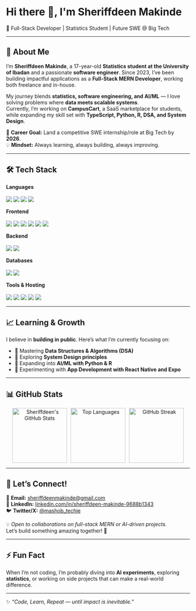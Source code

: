 # Hi there 👋, I'm Sheriffdeen Makinde  
🚀 Full-Stack Developer | Statistics Student | Future SWE @ Big Tech  

---

## 🌟 About Me  
I’m **Sheriffdeen Makinde**, a 17-year-old **Statistics student at the University of Ibadan** and a passionate **software engineer**. Since 2023, I’ve been building impactful applications as a **Full-Stack MERN Developer**, working both freelance and in-house.  

My journey blends **statistics, software engineering, and AI/ML** — I love solving problems where **data meets scalable systems**.  
Currently, I’m working on **CampusCart**, a SaaS marketplace for students, while expanding my skill set with **TypeScript, Python, R, DSA, and System Design**.  

🎯 **Career Goal:** Land a competitive SWE internship/role at Big Tech by **2026**.  
💡 **Mindset:** Always learning, always building, always improving.  

---

## 🛠️ Tech Stack  
<p align="center">
  
**Languages**  
<br>
<img src="https://img.shields.io/badge/JavaScript-F7DF1E?logo=javascript&logoColor=black" />
<img src="https://img.shields.io/badge/TypeScript-3178C6?logo=typescript&logoColor=white" />
<img src="https://img.shields.io/badge/Python-3776AB?logo=python&logoColor=white" />
<img src="https://img.shields.io/badge/R-276DC3?logo=r&logoColor=white" />

**Frontend**  
<br>
<img src="https://img.shields.io/badge/React-20232A?logo=react&logoColor=61DAFB" />
<img src="https://img.shields.io/badge/Next.js-000000?logo=nextdotjs&logoColor=white" />
<img src="https://img.shields.io/badge/Tailwind_CSS-38B2AC?logo=tailwind-css&logoColor=white" />
<img src="https://img.shields.io/badge/Material_UI-007FFF?logo=mui&logoColor=white" />
<img src="https://img.shields.io/badge/ShadCN-000000?logo=vercel&logoColor=white" />
<img src="https://img.shields.io/badge/Chakra_UI-319795?logo=chakraui&logoColor=white" />

**Backend**  
<br>
<img src="https://img.shields.io/badge/Node.js-43853D?logo=node-dot-js&logoColor=white" />
<img src="https://img.shields.io/badge/Express.js-000000?logo=express&logoColor=white" />

**Databases**  
<br>
<img src="https://img.shields.io/badge/MongoDB-47A248?logo=mongodb&logoColor=white" />
<img src="https://img.shields.io/badge/Firebase-FFCA28?logo=firebase&logoColor=black" />

**Tools & Hosting**  
<br>
<img src="https://img.shields.io/badge/Git-F05032?logo=git&logoColor=white" />
<img src="https://img.shields.io/badge/GitHub-181717?logo=github&logoColor=white" />
<img src="https://img.shields.io/badge/Netlify-00C7B7?logo=netlify&logoColor=white" />
<img src="https://img.shields.io/badge/Vercel-000000?logo=vercel&logoColor=white" />
<img src="https://img.shields.io/badge/Cursor-1F1F1F?logo=visualstudiocode&logoColor=white" />

</p>

---

## 📈 Learning & Growth  
I believe in **building in public**. Here’s what I’m currently focusing on:  
- 🔹 Mastering **Data Structures & Algorithms (DSA)**  
- 🔹 Exploring **System Design principles**  
- 🔹 Expanding into **AI/ML with Python & R**  
- 🔹 Experimenting with **App Development with React Native and Expo**  

---

## 📊 GitHub Stats  
<div align="center" style="display: flex; flex-wrap: wrap; justify-content: center; gap: 10px;">

<img src="https://github-readme-stats.vercel.app/api?username=MashobTechie&show_icons=true&theme=radical" alt="Sheriffdeen's GitHub Stats" height="150"/>
<img src="https://github-readme-stats.vercel.app/api/top-langs/?username=MashobTechie&layout=compact&theme=radical" alt="Top Languages" height="150"/>
<img src="https://github-readme-streak-stats.herokuapp.com/?user=MashobTechie&theme=radical" alt="GitHub Streak" height="150"/>

</div>

---

## 🤝 Let’s Connect!  
📧 **Email:** [sheriffdeenmakinde@gmail.com](mailto:sheriffdeenmakinde@gmail.com)  
💼 **LinkedIn:** [linkedin.com/in/sheriffdeen-makinde-9688b1343](https://www.linkedin.com/in/sheriffdeen-makinde-9688b1343/)  
🐦 **Twitter/X:** [@mashob_techie](https://x.com/mashob_techie)  

💡 *Open to collaborations on full-stack MERN or AI-driven projects.*  
Let’s build something amazing together! 🚀  

---

## ⚡ Fun Fact  
When I’m not coding, I’m probably diving into **AI experiments**, exploring **statistics**, or working on side projects that can make a real-world difference.  

---

✨ *“Code, Learn, Repeat — until impact is inevitable.”*  
